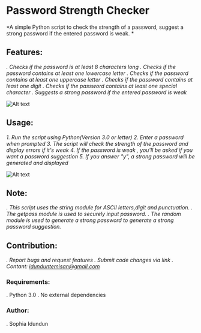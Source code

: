 # Password Strength Checker
*A simple Python script to check the strength of a password,
 suggest a strong password if the entered password is weak.
*


## Features:
*. Checks if the password is at least 8 characters long
. Checks if the password contains at least one lowercase letter
. Checks if the password contains at least one uppercase letter
. Checks if the password contains at least one digit
. Checks if the password contains at least one special character
. Suggests a strong password if the entered password is weak*

![Alt text](<Pictures/Camera Roll/Screenshot 2024-06-01 134559 (2).jpg>) 
 

## Usage:
*1. Run the script using Python(Version 3.0 or letter)
2. Enter a password when prompted
3. The script will check the strength of the password and display errors if it's weak
4. If the password is weak , you'll be asked if you want a password suggestion
5. If you answer "y", a strong password will be generated and displayed* 

![Alt text](<Pictures/Camera Roll/Screenshot 2024-06-01 142332 (2).jpg>)
 

## Note:
*. This script uses the string
  module for ASCII letters,digit and punctuation.
. The getpass module is used to securely input password.
. The random module is used to generate a strong password
  to generate a strong password suggestion.*


## Contribution:
*. Report bugs and request features
. Submit code changes via link
. Contant: idunduntemisan@gmail.com*


### Requirements:
 . Python 3.0
 . No external dependencies


 ### Author:
 . Sophia Idundun